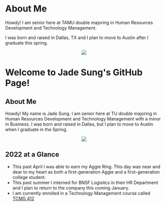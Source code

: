 <!DOCTYPE html>
<html>
<body>

<h1>About Me</h1>
<p>Howdy! I am senior here at TAMU double majoring in Human Resources Development and Technology Management.</p>
<p>I was born and raised in Dallas, TX and I plan to move to Austin after I graduate this spring.<p>

</body>
</html>


<p align="center">
  <img src="https://media.giphy.com/media/swjLm5coxz68w8fAsW/giphy.gif">
  
</p>

# Welcome to Jade Sung's GitHub Page!

## About Me

Howdy! My name is Jade Sung. I am senior here at TU double majoring in Human Resources Development and Technology Management with a minor in Business. I was born and raised in Dallas, but I plan to move to Austin when I graduate in the Spring.


<p align="center">
  <img src="https://media.giphy.com/media/8PEfGO4EdLyX1kII9Q/giphy.gif">
</p>

## 2022 at a Glance 

- This past April I was able to earn my Aggie Ring. This day was near and dear to my heart as both a first-generation Aggie and a first-generation college student.
- This past summer I interned for BNSF Logisitcs in their HR Department and I plan to return to the company this coming January.
- I am currently enrolled in a Technology Management course called [TCMG 412](https://catalog.tamu.edu/search/?P=TCMG%20412)  
 
